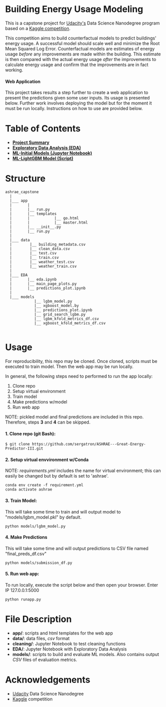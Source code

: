 # Building Energy Usage Modeling
This is a capstone project for [Udacity's](https://www.udacity.com/) Data Science Nanodegree program based on a [Kaggle competition](https://www.kaggle.com/c/ashrae-energy-prediction/overview).

This competition aims to build counterfactual models to predict buildings' energy usage. A successful model should scale well and minimize the Root Mean Squared Log Error. Counterfactual models are estimates of energy usage *before* any improvements are made within the building. This estimate is then compared with the actual energy usage *after* the improvements to calculate energy usage and confirm that the improvements are in fact working.

#### Web Application
This project takes results a step further to create a web application to present the predictions given some user inputs. Its usage is presented below. Further work involves deploying the model but for the moment it must be run locally. Instructions on how to use are provided below.


# Table of Contents
- [**Project Summary**](https://github.com/sergatron/ASHRAE---Great-Energy-Predictor-III/blob/master/Project_Overview.md)
- [**Exploratory Data Analysis (EDA)**](https://github.com/sergatron/ASHRAE---Great-Energy-Predictor-III/blob/master/EDA/eda.ipynb)
- [**ML-Initial Models (Jupyter Notebook)**](https://github.com/sergatron/ASHRAE---Great-Energy-Predictor-III/blob/master/models/model_nb.ipynb)
- [**ML-LightGBM Model (Script)**](https://github.com/sergatron/ASHRAE---Great-Energy-Predictor-III/blob/master/models/lgbm_model.py)


# Structure
```
ashrae_capstone
  |
  |___ app
  |       |
  |       |__ run.py
  |       |__ templates
  |       |           |__ go.html
  |       |           |__ master.html
  |       |__ __init__.py
  |       |__ run.py
  |
  |___ data
  |        |__ building_metadata.csv
  |        |__ clean_data.csv
  |        |__ test.csv
  |        |__ train.csv
  |        |__ weather_test.csv
  |        |__ weather_train.csv
  |
  |___ EDA
  |       |__ eda.ipynb
  |       |__ main_page_plots.py
  |       |__ predictions_plot.ipynb
  |
  |___ models
             |__ lgbm_model.py
             |__ xgboost_model.by
             |__ predictions_plot.ipynb
             |__ grid_search_lgbm.py
             |__ lgbm_kfold_metrics_df.csv
             |__ xgboost_kfold_metrics_df.csv
            
  ```


# Usage
For reproducibility, this repo may be cloned. Once cloned, scripts must be executed to train model. Then the web app may be run locally. 

In general, the following steps need to performed to run the app locally:
 1. Clone repo
 2. Setup virtual environment
 3. Train model
 4. Make predictions w/model
 5. Run web app

NOTE: pickled model and final predictions are included in this repo. Therefore, steps **3** and **4** can be skipped. 


#### 1. Clone repo (git Bash):

```
$ git clone https://github.com/sergatron/ASHRAE---Great-Energy-Predictor-III.git
```


#### 2. Setup virtual envvironment w/Conda

NOTE: *requirements.yml* includes the name for virtual environment; this can easily be changed but by default is set to 'ashrae'.
```
conda env create -f requirement.yml
conda activate ashrae
```

#### 3. Train Model:

This will take some time to train and will output model to "models/lgbm_model.pkl" by default.

```
python models/lgbm_model.py
```


#### 4. Make Predictions

This will take some time and will output predictions to CSV file named "final_preds_df.csv"

```
python models/submission_df.py
```


#### 5. Run web app:

To run locally, execute the script below and then open your browser. Enter IP 127.0.0.1:5000

```
python runapp.py
```


# File Description
 - **app/**: scripts and html templates for the web app
 - **data/**: data files, *csv* format
 - **cleaning/**: Jupyter Notebook to test cleaning functions
 - **EDA/**: Jupyter Notebook with Exploratory Data Analysis
 - **models/**: scripts to build and evaluate ML models. Also contains output *CSV* files of evaluation metrics.

# Acknowledgements
- [Udacity](https://www.udacity.com/) Data Science Nanodegree 
- [Kaggle](https://www.kaggle.com/c/ashrae-energy-prediction/overview) competition 

